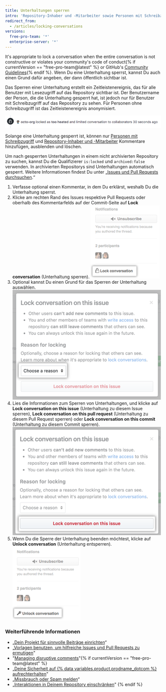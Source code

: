```yaml
---
title: Unterhaltungen sperren
intro: 'Repository-Inhaber und -Mitarbeiter sowie Personen mit Schreibzugriff auf ein Repository können Unterhaltungen zu Issues, Pull-Requests und Commits dauerhaft oder temporär sperren, um eine hitzige Diskussion zu entschärfen.'
redirect_from:
  - /articles/locking-conversations
versions:
  free-pro-team: '*'
  enterprise-server: '*'
---
```


It's appropriate to lock a conversation when the entire conversation is not constructive or violates your community's code of conduct{% if currentVersion == "free-pro-team@latest" %} or GitHub's [Community Guidelines](/articles/github-community-guidelines){% endif %}. Wenn Du eine Unterhaltung sperrst, kannst Du auch einen Grund dafür angeben, der dann öffentlich sichtbar ist.

Das Sperren einer Unterhaltung erstellt ein Zeitleistenereignis, das für alle Benutzer mit Lesezugriff auf das Repository sichtbar ist. Der Benutzername der Person, die die Unterhaltung gesperrt hat, ist jedoch nur für Benutzer mit Schreibzugriff auf das Repository zu sehen. Für Personen ohne Schreibzugriff ist das Zeitleistenereignis anonymisiert.

![Anonymisiertes Zeitleistenereignis für eine gesperrte Unterhaltung](/assets/images/help/issues/anonymized-timeline-entry-for-locked-conversation.png)

Solange eine Unterhaltung gesperrt ist, können nur [Personen mit Schreibzugriff](/articles/repository-permission-levels-for-an-organization/) und [Repository-Inhaber und -Mitarbeiter](/articles/permission-levels-for-a-user-account-repository/#collaborator-access-on-a-repository-owned-by-a-user-account) Kommentare hinzufügen, ausblenden und löschen.

Um nach gesperrten Unterhaltungen in einem nicht archivierten Repository zu suchen, kannst Du die Qualifizierer `is:locked` und `archived:false` verwenden. In archivierten Repositorys sind Unterhaltungen automatisch gesperrt. Weitere Informationen findest Du unter „[Issues und Pull Requests durchsuchen](/articles/searching-issues-and-pull-requests#search-based-on-whether-a-conversation-is-locked).“

1. Verfasse optional einen Kommentar, in dem Du erklärst, weshalb Du die Unterhaltung sperrst.
2. Klicke am rechten Rand des Issues respektive Pull Requests oder oberhalb des Kommentarfelds auf der Commit-Seite auf **Lock conversation** (Unterhaltung sperren). ![Link „Lock conversation“ (Unterhaltung sperren)](/assets/images/help/repository/lock-conversation.png)
3. Optional kannst Du einen Grund für das Sperren der Unterhaltung auswählen. ![Menü „Reason for locking a conversation" (Grund für das Sperren einer Unterhaltung)](/assets/images/help/repository/locking-conversation-reason-menu.png)
4. Lies die Informationen zum Sperren von Unterhaltungen, und klicke auf **Lock conversation on this issue** (Unterhaltung zu diesem Issue sperren), **Lock conversation on this pull request** (Unterhaltung zu diesem Pull Request sperren) oder **Lock conversation on this commit** (Unterhaltung zu diesem Commit sperren). ![Dialogfeld „Confirm lock with a reason" (Bestätigen der Sperre mit Begründung)](/assets/images/help/repository/lock-conversation-confirm-with-reason.png)
5. Wenn Du die Sperre der Unterhaltung beenden möchtest, klicke auf **Unlock conversation** (Unterhaltung entsperren). ![Link „Unlock conversation“ (Unterhaltung entsperren)](/assets/images/help/repository/unlock-conversation.png)

### Weiterführende Informationen

- „[Dein Projekt für sinnvolle Beiträge einrichten](/articles/setting-up-your-project-for-healthy-contributions)“
- „[Vorlagen benutzen, um hilfreiche Issues und Pull Requests zu ermutigen](/github/building-a-strong-community/using-templates-to-encourage-useful-issues-and-pull-requests)"
- "[Managing disruptive comments](/articles/managing-disruptive-comments)"{% if currentVersion == "free-pro-team@latest" %}
- „[Deine Sicherheit auf {% data variables.product.prodname_dotcom %} aufrechterhalten](/github/building-a-strong-community/maintaining-your-safety-on-github)"
- „[Missbrauch oder Spam melden](/articles/reporting-abuse-or-spam)“
- „[Interaktionen in Deinem Repository einschränken](/github/building-a-strong-community/limiting-interactions-in-your-repository)"
{% endif %}
